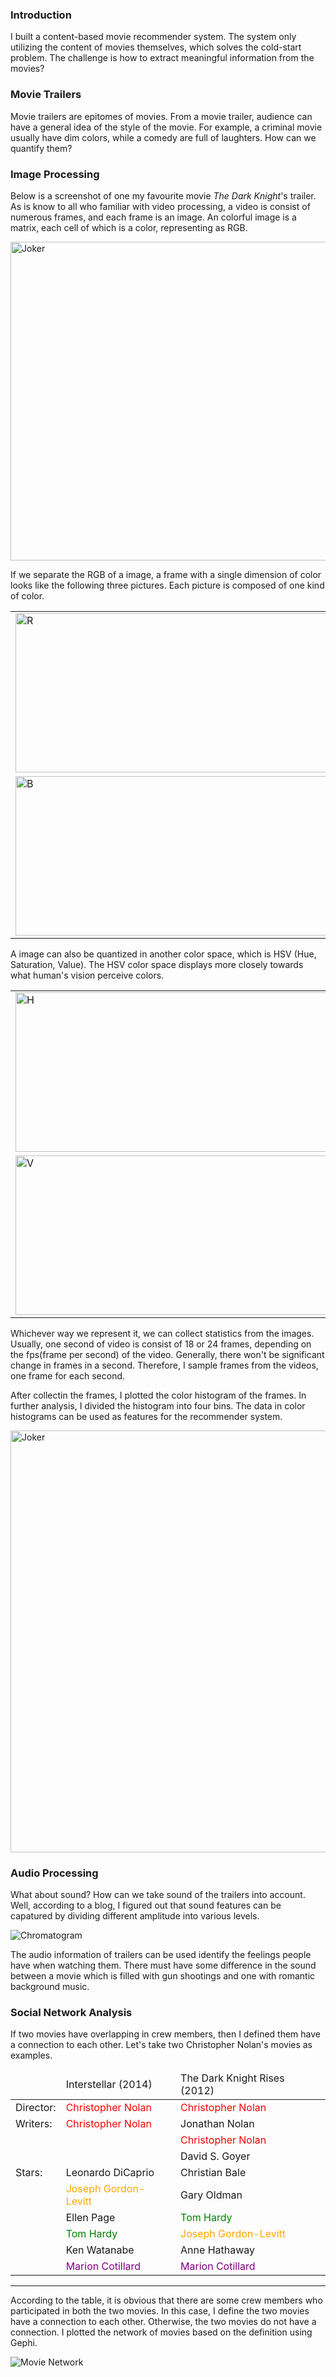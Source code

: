 ### Introduction

I built a content-based movie recommender system. The system only utilizing the content of movies themselves, which solves the cold-start problem. The challenge is how to extract meaningful information from the movies?

### Movie Trailers

Movie trailers are epitomes of movies. From a movie trailer, audience can have a general idea of the style of the movie. For example, a criminal movie usually have dim colors, while a comedy are full of laughters. How can we quantify them?

### Image Processing

Below is a screenshot of one my favourite movie <em>The Dark Knight</em>'s trailer. As is know to all who familiar with video processing, a video is consist of numerous frames, and each frame is an image. An colorful image is a matrix, each cell of which is a color, representing as RGB.

<img src = "./figures/A-Content-based-Movie-Recommender-System/joker.jpg" with="1200" height="510" alt = "Joker">

If we separate the RGB of a image, a frame with a single dimension of color looks like the following three pictures. Each picture is composed of one kind of color.

<table>
    <tbody>
        <tr>
            <td><img src = "./figures/A-Content-based-Movie-Recommender-System/joker_r.jpg" width="600" height="255" alt = "R"></td>
            <td><img src = "./figures/A-Content-based-Movie-Recommender-System/joker_g.jpg" width="600" height="255" alt = "G"></td>
        </tr>
        <tr>
            <td><img src = "./figures/A-Content-based-Movie-Recommender-System/joker_b.jpg" width="600" height="255" alt = "B"></td>
        </tr>
    </tbody>
</table>

A image can also be quantized in another color space, which is HSV (Hue, Saturation, Value). The HSV color space displays more closely towards what human's vision perceive colors.

<table>
    <tbody>
        <tr>
            <td><img src = "./figures/A-Content-based-Movie-Recommender-System/joker_h.jpg" width="600" height="255" alt = "H"></td>
            <td><img src = "./figures/A-Content-based-Movie-Recommender-System/joker_s.jpg" width="600" height="255" alt = "S"></td>
        </tr>
        <tr>
            <td><img src = "./figures/A-Content-based-Movie-Recommender-System/joker_v.jpg" width="600" height="255" alt = "V"></td>
        </tr>
    </tbody>
</table>

Whichever way we represent it, we can collect statistics from the images. Usually, one second of video is consist of 18 or 24 frames, depending on the fps(frame per second) of the video. Generally, there won't be significant change in frames in a second. Therefore, I sample frames from the videos, one frame for each second.


After collectin the frames, I plotted the color histogram of the frames. In further analysis, I divided the histogram into four bins. The data in color histograms can be used as features for the recommender system.

<img src = "./figures/A-Content-based-Movie-Recommender-System/hsv_histogram.png" width="1200" height="675" alt = "Joker">
<h3> Audio Processing </h3>

What about sound? How can we take sound of the trailers into account. Well, according to a blog, I figured out that sound features can be capatured by dividing different amplitude into various levels.

<img src = "./figures/A-Content-based-Movie-Recommender-System/chromatogram.png" alt = "Chromatogram">
            
The audio information of trailers can be used identify the feelings people have when watching them. There must have some difference in the sound between a movie which is filled with gun shootings and one with romantic background music.
            
### Social Network Analysis
            
If two movies have overlapping in crew members, then I defined them have a connection to each other. Let's take two Christopher Nolan's movies as examples.
            
<table class="table">
    <thead>
        <tr>
            <td></td>
            <td>Interstellar (2014)</td>
            <td>The Dark Knight Rises (2012)</td>
        </tr>
    </thead>
    <tbody>
        <tr>
            <td>Director: </td>
            <td><font color="red">Christopher Nolan</font></td>
            <td><font color="red">Christopher Nolan</font></td>
        </tr>
        <tr>
            <td>Writers: </td>
            <td><font color="red">Christopher Nolan</td>
            </td> 
            <td> Jonathan Nolan </td>
        </tr>
        <tr>
            <td></td>
            <td></td>
            <td><font color="red">Christopher Nolan</td>
            </td>
        </tr>
        <tr>
            <td></td>
            <td></td>
            <td>David S. Goyer</td>
        </tr>
        <tr>
            <td>Stars:</td>
            <td>Leonardo DiCaprio</td>
            <td>Christian Bale</td>
        </tr>
        <tr>
            <td></td>
            <td><font color="orange">Joseph Gordon-Levitt</font></td>
            <td>Gary Oldman</td>
        </tr>
        <tr>
            <td></td>
            <td>Ellen Page</td>
            <td><font color="green">Tom Hardy</font></td>
        </tr>
        <tr>
            <td></td>
            <td><font color="green">Tom Hardy</font></td>
            <td><font color="orange">Joseph Gordon-Levitt</font></td>
        </tr>
        <tr>
            <td></td>
            <td>Ken Watanabe</td>
            <td>Anne Hathaway</td>
        </tr>
        <tr>
            <td></td>
            <td><font color="purple">Marion Cotillard</font></td>
            <td><font color="purple">Marion Cotillard</font></td>
        </tr>
    </tbody>
</table>
<hr>

According to the table, it is obvious that there are some crew members who participated in both the two movies. In this case, I define the two movies have a connection to each other. Otherwise, the two movies do not have a connection. I plotted the network of movies based on the definition using Gephi.

<img src = "./figures/A-Content-based-Movie-Recommender-System/movie_network.png" alt = "Movie Network"> 
